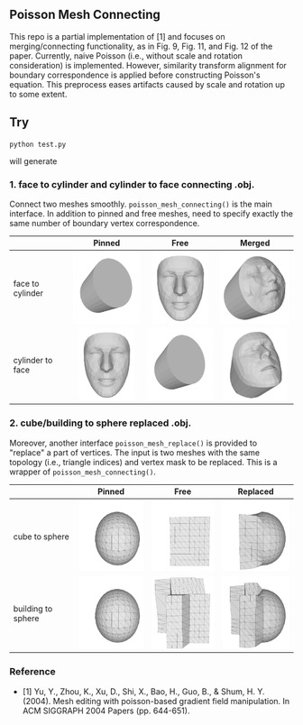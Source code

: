 ## Poisson Mesh Connecting
This repo is a partial implementation of [1] and focuses on merging/connecting functionality, as in Fig. 9, Fig. 11, and Fig. 12 of the paper.
Currently, naive Poisson (i.e., without scale and rotation consideration) is implemented.
However, similarity transform alignment for boundary correspondence is applied before constructing Poisson's equation.
This preprocess eases artifacts caused by scale and rotation up to some extent.

## Try
```
python test.py
```
will generate

### 1. face to cylinder and cylinder to face connecting .obj.
Connect two meshes smoothly. `poisson_mesh_connecting()` is the main interface. In addition to pinned and free meshes, need to specify exactly the same number of boundary vertex correspondence.

||Pinned|Free|Merged|
|---|:---:|:---:|:---:|
|face to cylinder|  <img src="./data/image/cylinder.jpg" height="128"> | <img src="./data/image/face.jpg" height="128"> | <img src="./data/image/face2cylinder.jpg" height="128">
|cylinder to face| <img src="./data/image/face.jpg" height="128"> |  <img src="./data/image/cylinder.jpg" height="128"> | <img src="./data/image/cylinder2face.jpg" height="128">



### 2. cube/building to sphere replaced .obj.
Moreover, another interface `poisson_mesh_replace()` is provided to "replace" a part of vertices. The input is two meshes with the same topology (i.e., triangle indices) and vertex mask to be replaced. This is a wrapper of `poisson_mesh_connecting()`.

||Pinned|Free|Replaced|
|---|:---:|:---:|:---:|
|cube to sphere|  <img src="./data/image/sphere.jpg" height="128"> | <img src="./data/image/cube.jpg" height="128"> | <img src="./data/image/cube2sphere.jpg" height="128">
|building to sphere| <img src="./data/image/sphere.jpg" height="128"> |  <img src="./data/image/building.jpg" height="128"> | <img src="./data/image/building2sphere.jpg" height="128">


### Reference
- [1] Yu, Y., Zhou, K., Xu, D., Shi, X., Bao, H., Guo, B., & Shum, H. Y. (2004). Mesh editing with poisson-based gradient field manipulation. In ACM SIGGRAPH 2004 Papers (pp. 644-651).